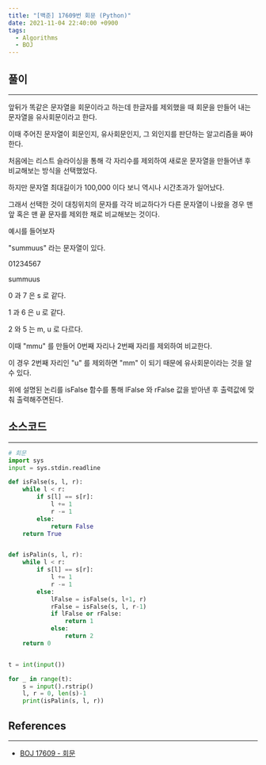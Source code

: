 ```yaml
---
title: "[백준] 17609번 회문 (Python)"
date: 2021-11-04 22:40:00 +0900
tags:
  - Algorithms
  - BOJ
---
```


## 풀이

---

앞뒤가 똑같은 문자열을 회문이라고 하는데 한글자를 제외했을 때 회문을 만들어 내는 문자열을 유사회문이라고 한다.

이때 주어진 문자열이 회문인지, 유사회문인지, 그 외인지를 판단하는 알고리즘을 짜야한다.

처음에는 리스트 슬라이싱을 통해 각 자리수를 제외하여 새로운 문자열을 만들어낸 후 비교해보는 방식을 선택했었다.

하지만 문자열 최대길이가 100,000 이다 보니 역시나 시간초과가 일어났다.

그래서 선택한 것이 대칭위치의 문자를 각각 비교하다가 다른 문자열이 나왔을 경우 맨 앞 혹은 맨 끝 문자를 제외한 채로 비교해보는 것이다.

예시를 들어보자

"summuus" 라는 문자열이 있다.

01234567

summuus

0 과 7 은 s 로 같다.

1 과 6 은 u 로 같다.

2 와 5 는 m, u 로 다르다.

이때 "mmu" 를 만들어 0번째 자리나 2번째 자리를 제외하여 비교한다.

이 경우 2번째 자리인 "u" 를 제외하면 "mm" 이 되기 때문에 유사회문이라는 것을 알 수 있다.

위에 설명된 논리를 isFalse 함수를 통해 lFalse 와 rFalse 값을 받아낸 후 출력값에 맞춰 출력해주면된다.

## 소스코드

---

```python
# 회문
import sys
input = sys.stdin.readline

def isFalse(s, l, r):
    while l < r:
        if s[l] == s[r]:
            l += 1
            r -= 1
        else:
            return False
    return True


def isPalin(s, l, r):
    while l < r:
        if s[l] == s[r]:
            l += 1
            r -= 1
        else:
            lFalse = isFalse(s, l+1, r)
            rFalse = isFalse(s, l, r-1)
            if lFalse or rFalse:
                return 1
            else:
                return 2
    return 0


t = int(input())

for _ in range(t):
    s = input().rstrip()
    l, r = 0, len(s)-1
    print(isPalin(s, l, r))
```

## References

---

- [BOJ 17609 - 회문](https://www.acmicpc.net/problem/17609)
